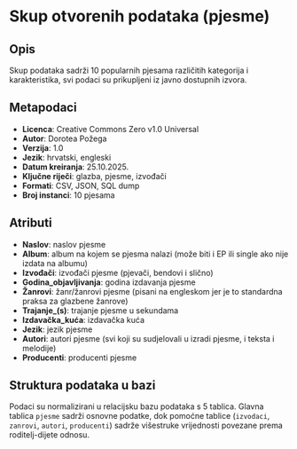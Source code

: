 # Skup otvorenih podataka (pjesme)

## Opis
Skup podataka sadrži 10 popularnih pjesama različitih kategorija i karakteristika, svi podaci su prikupljeni iz javno dostupnih izvora.

## Metapodaci
- **Licenca**: Creative Commons Zero v1.0 Universal
- **Autor**: Dorotea Požega
- **Verzija**: 1.0
- **Jezik**: hrvatski, engleski
- **Datum kreiranja**: 25.10.2025.
- **Ključne riječi**: glazba, pjesme, izvođači
- **Formati**: CSV, JSON, SQL dump
- **Broj instanci**: 10 pjesama

## Atributi
- **Naslov**: naslov pjesme
- **Album**: album na kojem se pjesma nalazi (može biti i EP ili single ako nije izdata na albumu)
- **Izvođači**: izvođači pjesme (pjevači, bendovi i slično)
- **Godina_objavljivanja**: godina izdavanja pjesme
- **Žanrovi**: žanr/žanrovi pjesme (pisani na engleskom jer je to standardna praksa za glazbene žanrove)
- **Trajanje_(s)**: trajanje pjesme u sekundama
- **Izdavačka_kuća**: izdavačka kuća
- **Jezik**: jezik pjesme
- **Autori**: autori pjesme (svi koji su sudjelovali u izradi pjesme, i teksta i melodije)
- **Producenti**: producenti pjesme

## Struktura podataka u bazi
Podaci su normalizirani u relacijsku bazu podataka s 5 tablica. Glavna tablica `pjesme` sadrži osnovne podatke, dok pomoćne tablice (`izvodaci`, `zanrovi`, `autori`, `producenti`) sadrže višestruke vrijednosti povezane prema roditelj-dijete odnosu.
